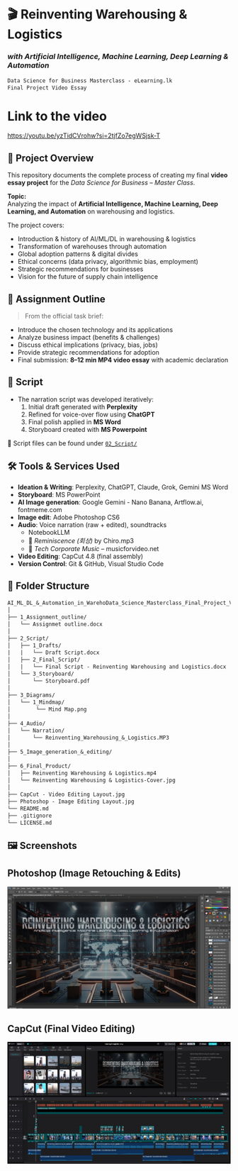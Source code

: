 # 🎬 Reinventing Warehousing & Logistics
### *with Artificial Intelligence, Machine Learning, Deep Learning & Automation*
```
Data Science for Business Masterclass - eLearning.lk
Final Project Video Essay
```

# Link to the video

https://youtu.be/yzTidCVrohw?si=2tjfZo7egWSjsk-T


## 📌 Project Overview
This repository documents the complete process of creating my final **video essay project** for the *Data Science for Business – Master Class*.  

**Topic:**  
Analyzing the impact of **Artificial Intelligence, Machine Learning, Deep Learning, and Automation** on warehousing and logistics.

The project covers:  
- Introduction & history of AI/ML/DL in warehousing & logistics  
- Transformation of warehouses through automation  
- Global adoption patterns & digital divides  
- Ethical concerns (data privacy, algorithmic bias, employment)  
- Strategic recommendations for businesses  
- Vision for the future of supply chain intelligence  


## 📑 Assignment Outline
> From the official task brief:  
- Introduce the chosen technology and its applications  
- Analyze business impact (benefits & challenges)  
- Discuss ethical implications (privacy, bias, jobs)  
- Provide strategic recommendations for adoption  
- Final submission: **8–12 min MP4 video essay** with academic declaration

## 📝 Script
- The narration script was developed iteratively:  
  1. Initial draft generated with **Perplexity**  
  2. Refined for voice-over flow using **ChatGPT**  
  3. Final polish applied in **MS Word**
  4. Storyboard created with **MS Powerpoint**  

📂 Script files can be found under [`02_Script/`](./02_Script)  

## 🛠️ Tools & Services Used
- **Ideation & Writing**: Perplexity, ChatGPT, Claude, Grok, Gemini MS Word  
- **Storyboard**: MS PowerPoint  
- **AI Image generation**: Google Gemini - Nano Banana, Artflow.ai, fontmeme.com  
- **Image edit**: Adobe Photoshop CS6
- **Audio**: Voice narration (raw + edited), soundtracks  
  - NotebookLLM
  - 🎵 *Reminiscence (회상)* by Chiro.mp3  
  - 🎵 *Tech Corporate Music* – musicforvideo.net  
- **Video Editing**: CapCut 4.8 (final assembly)  
- **Version Control**: Git & GitHub, Visual Studio Code

## 📂 Folder Structure
```
AI_ML_DL_&_Automation_in_WarehoData_Science_Masterclass_Final_Project_Video_Essay/
│
├── 1_Assignment_outline/
│   └── Assignmet outline.docx
│
├── 2_Script/
│   ├── 1_Drafts/
|   |   └── Draft Script.docx
│   ├── 2_Final_Script/         
│   |   └── Final Script - Reinventing Warehousing and Logistics.docx       
│   └── 3_Storyboard/
│       └── Storyboard.pdf
│
├── 3_Diagrams/
│   └── 1_Mindmap/          
│        └── Mind Map.png
│
├── 4_Audio/
│   └── Narration/
│       └── Reinventing_Warehousing_&_Logistics.MP3          
│
├── 5_Image_generation_&_editing/      
│
├── 6_Final_Product/
│   ├── Reinventing Warehousing & Logistics.mp4
│   └── Reinventing Warehousing & Logistics-Cover.jpg
│   
├── CapCut - Video Editing Layout.jpg
├── Photoshop - Image Editing Layout.jpg
└── README.md
├── .gitignore
└── LICENSE.md
```

## 🖼️ Screenshots

## Photoshop (Image Retouching & Edits)
![alt text](Photochop_Image_Editing_Layout.png)

## CapCut (Final Video Editing)
![alt text](CapCut_Video_Editing_Layout.png) 